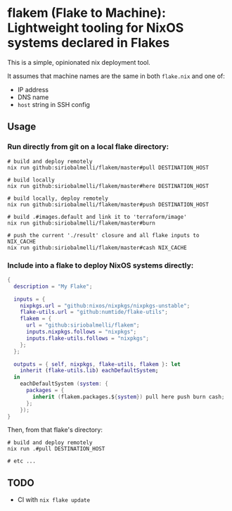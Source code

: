 # flakem (Flake to Machine): Lightweight tooling for NixOS systems declared in Flakes

This is a simple, opinionated nix deployment tool.

It assumes that machine names are the same in both `flake.nix` and one of:

- IP address
- DNS name
- `host` string in SSH config

## Usage

### Run directly from git on a local flake directory:

    # build and deploy remotely
    nix run github:siriobalmelli/flakem/master#pull DESTINATION_HOST

    # build locally
    nix run github:siriobalmelli/flakem/master#here DESTINATION_HOST

    # build locally, deploy remotely
    nix run github:siriobalmelli/flakem/master#push DESTINATION_HOST

    # build .#images.default and link it to 'terraform/image'
    nix run github:siriobalmelli/flakem/master#burn

    # push the current './result' closure and all flake inputs to NIX_CACHE
    nix run github:siriobalmelli/flakem/master#cash NIX_CACHE

### Include into a flake to deploy NixOS systems directly:

```nix
{
  description = "My Flake";

  inputs = {
    nixpkgs.url = "github:nixos/nixpkgs/nixpkgs-unstable";
    flake-utils.url = "github:numtide/flake-utils";
    flakem = {
      url = "github:siriobalmelli/flakem";
      inputs.nixpkgs.follows = "nixpkgs";
      inputs.flake-utils.follows = "nixpkgs";
    };
  };

  outputs = { self, nixpkgs, flake-utils, flakem }: let
    inherit (flake-utils.lib) eachDefaultSystem;
  in
    eachDefaultSystem (system: {
      packages = {
        inherit (flakem.packages.${system}) pull here push burn cash;
      };
    });
}
```

Then, from that flake's directory:

    # build and deploy remotely
    nix run .#pull DESTINATION_HOST

    # etc ...

## TODO

- CI with `nix flake update`
